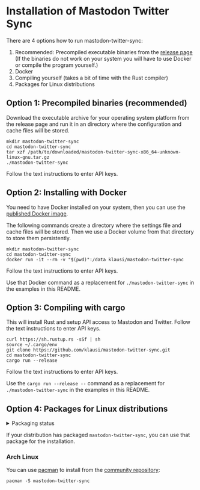 # Installation of Mastodon Twitter Sync

There are 4 options how to run mastodon-twitter-sync:

1. Recommended: Precompiled executable binaries from the [release page](https://github.com/klausi/mastodon-twitter-sync/releases) (If the binaries do not work on your system you will have to use Docker or compile the program yourself.)
2. Docker
3. Compiling yourself (takes a bit of time with the Rust compiler)
4. Packages for Linux distributions

## Option 1: Precompiled binaries (recommended)

Download the executable archive for your operating system platform from the release page and run it in an directory where the configuration and cache files will be stored.

```
mkdir mastodon-twitter-sync
cd mastodon-twitter-sync
tar xzf /path/to/downloaded/mastodon-twitter-sync-x86_64-unknown-linux-gnu.tar.gz
./mastodon-twitter-sync
```

Follow the text instructions to enter API keys.

## Option 2: Installing with Docker

You need to have Docker installed on your system, then you can use the [published Docker image](https://hub.docker.com/r/klausi/mastodon-twitter-sync).

The following commands create a directory where the settings file and cache files will be stored. Then we use a Docker volume from that directory to store them persistently.

```
mkdir mastodon-twitter-sync
cd mastodon-twitter-sync
docker run -it --rm -v "$(pwd)":/data klausi/mastodon-twitter-sync
```

Follow the text instructions to enter API keys.

Use that Docker command as a replacement for `./mastodon-twitter-sync` in the examples in this README.

## Option 3: Compiling with cargo

This will install Rust and setup API access to Mastodon and Twitter. Follow the text instructions to enter API keys.

```
curl https://sh.rustup.rs -sSf | sh
source ~/.cargo/env
git clone https://github.com/klausi/mastodon-twitter-sync.git
cd mastodon-twitter-sync
cargo run --release
```

Follow the text instructions to enter API keys.

Use the `cargo run --release --` command as a replacement for `./mastodon-twitter-sync` in the examples in this README.

## Option 4: Packages for Linux distributions

<details>
  <summary>Packaging status</summary>

[![Packaging status](https://repology.org/badge/vertical-allrepos/mastodon-twitter-sync.svg)](https://repology.org/project/mastodon-twitter-sync/versions)

</details>

If your distribution has packaged `mastodon-twitter-sync`, you can use that package for the installation.

### Arch Linux

You can use [pacman](https://wiki.archlinux.org/title/Pacman) to install from the [community repository](https://archlinux.org/packages/community/x86_64/mastodon-twitter-sync/):

```
pacman -S mastodon-twitter-sync
```
